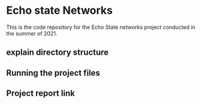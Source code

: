 # Echo state Networks
This is the code repository for the Echo State networks project conducted in the summer of 2021.

## explain directory structure

## Running the project files

## Project report link
